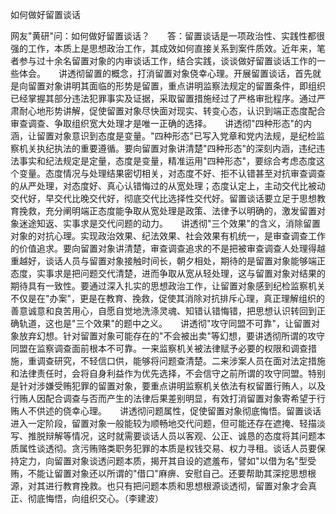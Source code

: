 如何做好留置谈话

网友"黄研"问：如何做好留置谈话？　　答：留置谈话是一项政治性、实践性都很强的工作，本质上是思想政治工作，其成效如何直接关系到案件质效。近年来，笔者参与过十余名留置对象的内审谈话工作，结合实践，谈谈做好留置谈话工作的一些体会。　　讲透彻留置的概念，打消留置对象侥幸心理。开展留置谈话，首先就是向留置对象讲明其面临的形势是留置，重点讲明监察法规定的留置条件，即组织已经掌握其部分违法犯罪事实及证据，采取留置措施经过了严格审批程序。通过严肃耐心地形势讲解，促使留置对象尽快面对现实、转变心态，认识到端正态度配合审查调查、争取组织宽大处理才是唯一正确的选择。　　讲透彻"四种形态"的内涵，让留置对象意识到态度是变量。"四种形态"已写入党章和党内法规，是纪检监察机关执纪执法的重要遵循。要向留置对象讲清楚"四种形态"的深刻内涵，违纪违法事实和纪法规定是定量，态度是变量，精准运用"四种形态"，要综合考虑态度这个变量。态度情况与处理结果密切相关，对态度不好、拒不认错甚至对抗审查调查的从严处理，对态度好、真心认错悔过的从宽处理；态度认定上，主动交代比被动交代好，早交代比晚交代好，彻底交代比选择性交代好。留置谈话要立足于思想教育挽救，充分阐明端正态度能争取从宽处理是政策、法律予以明确的，激发留置对象迷途知返、实事求是交代问题的动力。　　讲透彻"三个效果"的含义，消除留置对象的对抗心理。实现政治效果、纪法效果、社会效果有机统一，是审查调查工作的价值追求。要向留置对象讲清楚，审查调查追求的不是把被审查调查人处理得越重越好，谈话人员与留置对象接触时间长，朝夕相处，期待的是留置对象能够端正态度，实事求是把问题交代清楚，进而争取从宽从轻处理，这与留置对象对结果的期待具有一致性。要通过深入扎实的思想政治工作，让留置对象感到纪检监察机关不仅是在"办案"，更是在教育、挽救，促使其消除对抗排斥心理，真正理解组织的善意诚意和良苦用心，自愿自觉地洗涤灵魂、知错认错悔错，把思想认识转回到正确轨道，这也是"三个效果"的题中之义。　　讲透彻"攻守同盟不可靠"，让留置对象放弃幻想。针对留置对象可能存在的"不会被出卖"等幻想，要讲透彻所谓的攻守同盟在监察调查面前根本不可靠。一来监察机关被法律赋予必要的权限和调查措施，重调查研究，不轻信口供，能够将问题查清楚。二来涉案人员在面对法定措施和法律责任时，会将自身利益作为优先选择，不会信守之前所谓的攻守同盟。特别是针对涉嫌受贿犯罪的留置对象，要重点讲明监察机关依法有权留置行贿人，以及行贿人因配合调查与否而产生的法律后果差别明显，有效打消留置对象寄希望于行贿人不供述的侥幸心理。　　讲透彻问题属性，促使留置对象彻底悔悟。留置谈话进入一定阶段，留置对象一般能较为顺畅地交代问题，但可能还存在遮掩、轻描淡写、推脱辩解等情况，这时就需要谈话人员以客观、公正、诚恳的态度将其问题本质属性谈透彻。贪污贿赂类职务犯罪的本质是权钱交易、权力寻租。谈话人员要保持定力，向留置对象谈透问题本质，揭开其自设的遮羞布，譬如"以借为名"型受贿，不能让留置对象还以所谓的"借口"麻痹、安慰自己。还要帮助其深挖思想根源，对其进行教育挽救。也只有把问题本质和思想根源谈透彻，留置对象才会真正、彻底悔悟，向组织交心。（李建波）
